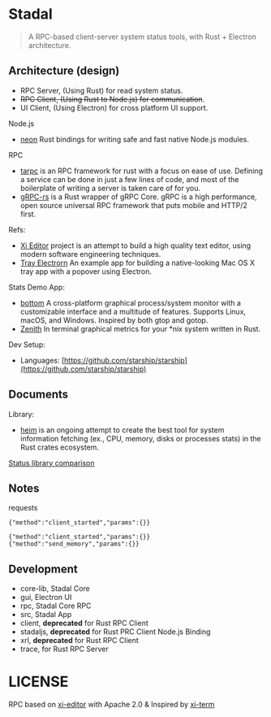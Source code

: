 # Stadal

> A RPC-based client-server system status tools, with Rust + Electron architecture.

## Architecture (design)

 - RPC Server, (Using Rust) for read system status.
 - ~~RPC Client, (Using Rust to Node.js) for communication~~.
 - UI Client, (Using Electron) for cross platform UI support.

Node.js

 - [neon](https://github.com/neon-bindings/neon) Rust bindings for writing safe and fast native Node.js modules.

RPC

 - [tarpc](https://github.com/google/tarpc) is an RPC framework for rust with a focus on ease of use. Defining a service can be done in just a few lines of code, and most of the boilerplate of writing a server is taken care of for you.
 - [gRPC-rs](https://github.com/tikv/grpc-rs) is a Rust wrapper of gRPC Core. gRPC is a high performance, open source universal RPC framework that puts mobile and HTTP/2 first.

Refs:

 - [Xi Editor](https://github.com/xi-editor/xi-editor) project is an attempt to build a high quality text editor, using modern software engineering techniques. 
 - [Tray Electrorn](https://github.com/kevinsawicki/tray-example)  An example app for building a native-looking Mac OS X tray app with a popover using Electron.

Stats Demo App:

 - [bottom](https://github.com/ClementTsang/bottom) A cross-platform graphical process/system monitor with a customizable interface and a multitude of features. Supports Linux, macOS, and Windows. Inspired by both gtop and gotop.
 - [Zenith](https://github.com/bvaisvil/zenith) In terminal graphical metrics for your *nix system written in Rust.

Dev Setup:

 - Languages: [https://github.com/starship/starship](https://github.com/starship/starship)

## Documents

Library:

 - [heim](https://github.com/heim-rs/heim) is an ongoing attempt to create the best tool for system information fetching (ex., CPU, memory, disks or processes stats) in the Rust crates ecosystem.

[Status library comparison](https://github.com/heim-rs/heim/blob/master/COMPARISON.md)

## Notes

requests

```
{"method":"client_started","params":{}}
```

```
{"method":"client_started","params":{}}
{"method":"send_memory","params":{}}
```


## Development

 - core-lib, Stadal Core
 - gui, Electron UI
 - rpc, Stadal Core RPC
 - src, Stadal App
 - client, **deprecated**  for Rust RPC Client
 - stadaljs, **deprecated** for Rust PRC Client Node.js Binding
 - xrl, **deprecated** for Rust RPC Client
 - trace, for Rust RPC Server

LICENSE
===

RPC based on [xi-editor](https://github.com/xi-editor/xi-editor) with Apache 2.0 & Inspired by [xi-term](https://github.com/xi-frontend/xi-term)